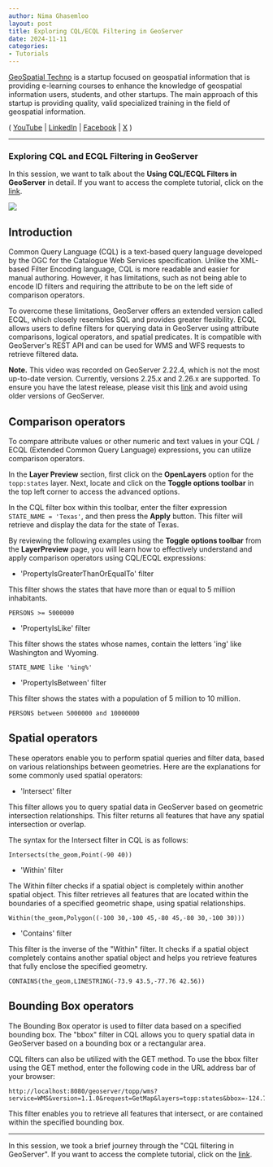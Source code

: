 ```yaml
---
author: Nima Ghasemloo
layout: post
title: Exploring CQL/ECQL Filtering in GeoServer
date: 2024-11-11
categories:   
- Tutorials
---
```


[GeoSpatial Techno](https://www.youtube.com/@geospatialtechno) is a startup focused on geospatial information that is providing e-learning courses to enhance the knowledge of geospatial information users, students, and other startups. The main approach of this startup is providing quality, valid specialized training in the field of geospatial information.

( [YouTube](https://www.youtube.com/@geospatialtechno)
| [LinkedIn](https://www.linkedin.com/in/geospatialtechno)
| [Facebook](https://www.facebook.com/geospatialtechno)
| [X](https://twitter.com/geospatialtechn)
)

----

### Exploring CQL and ECQL Filtering in GeoServer
In this session, we want to talk about the **Using CQL/ECQL Filters in GeoServer** in detail. If you want to access the complete tutorial, click on the [link](https://www.youtube.com/watch?v=44E2eBiF5Jg&list=PL_ITaxp1Ob4sjk24Stboa5XbO0LGdEKbL).

[![](https://img.youtube.com/vi/44E2eBiF5Jg/0.jpg)](https://www.youtube.com/watch?v=44E2eBiF5Jg&list=PL_ITaxp1Ob4sjk24Stboa5XbO0LGdEKbL)

## Introduction
Common Query Language (CQL) is a text-based query language developed by the OGC for the Catalogue Web Services specification. Unlike the XML-based Filter Encoding language, CQL is more readable and easier for manual authoring. However, it has limitations, such as not being able to encode ID filters and requiring the attribute to be on the left side of comparison operators.

To overcome these limitations, GeoServer offers an extended version called ECQL, which closely resembles SQL and provides greater flexibility. ECQL allows users to define filters for querying data in GeoServer using attribute comparisons, logical operators, and spatial predicates. It is compatible with GeoServer's REST API and can be used for WMS and WFS requests to retrieve filtered data.

**Note.** This video was recorded on GeoServer 2.22.4, which is not the most up-to-date version. Currently, versions 2.25.x and 2.26.x are supported. To ensure you have the latest release, please visit this [link](https://geoserver.org/download/) and avoid using older versions of GeoServer.

## Comparison operators
To compare attribute values or other numeric and text values in your CQL / ECQL (Extended Common Query Language) expressions, you can utilize comparison operators.

In the **Layer Preview** section, first click on the **OpenLayers** option for the `topp:states` layer. Next, locate and click on the **Toggle options toolbar** in the top left corner to access the advanced options.

In the CQL filter box within this toolbar, enter the filter expression `STATE_NAME = 'Texas'`, and then press the **Apply** button. This filter will retrieve and display the data for the state of Texas.

By reviewing the following examples using the **Toggle options toolbar** from the **LayerPreview** page, you will learn how to effectively understand and apply comparison operators using CQL/ECQL expressions:

- 'PropertyIsGreaterThanOrEqualTo' filter

This filter shows the states that have more than or equal to 5 million inhabitants.

	PERSONS >= 5000000


- 'PropertyIsLike' filter

This filter shows the states whose names, contain the letters 'ing' like Washington and Wyoming.

	STATE_NAME like '%ing%'


- 'PropertyIsBetween' filter

This filter shows the states with a population of 5 million to 10 million.

	PERSONS between 5000000 and 10000000


## Spatial operators
These operators enable you to perform spatial queries and filter data, based on various relationships between geometries. Here are the explanations for some commonly used spatial operators:

- 'Intersect' filter

This filter allows you to query spatial data in GeoServer based on geometric intersection relationships. This filter returns all features that have any spatial intersection or overlap.

The syntax for the Intersect filter in CQL is as follows:

	Intersects(the_geom,Point(-90 40))


- 'Within' filter

The Within filter checks if a spatial object is completely within another spatial object. This filter retrieves all features that are located within the boundaries of a specified geometric shape, using spatial relationships.

	Within(the_geom,Polygon((-100 30,-100 45,-80 45,-80 30,-100 30)))


- 'Contains' filter

This filter is the inverse of the "Within" filter. It checks if a spatial object completely contains another spatial object and helps you retrieve features that fully enclose the specified geometry.

	CONTAINS(the_geom,LINESTRING(-73.9 43.5,-77.76 42.56))

## Bounding Box operators
The Bounding Box operator is used to filter data based on a specified bounding box. The "bbox" filter in CQL allows you to query spatial data in GeoServer based on a bounding box or a rectangular area.

CQL filters can also be utilized with the GET method. To use the bbox filter using the GET method, enter the following code in the URL address bar of your browser:
	
	http://localhost:8080/geoserver/topp/wms?service=WMS&version=1.1.0&request=GetMap&layers=topp:states&bbox=-124.73142200000001,24.955967,-66.969849,49.371735&width=768&height=330&srs=EPSG:4326&format=application/openlayers&CQL_FILTER=BBOX(the_geom,-110,41,-95,45)

This filter enables you to retrieve all features that intersect, or are contained within the specified bounding box.

----

In this session, we took a brief journey through the "CQL filtering in GeoServer". If you want to access the complete tutorial, click on the  [link](https://www.youtube.com/watch?v=44E2eBiF5Jg&list=PL_ITaxp1Ob4sjk24Stboa5XbO0LGdEKbL).